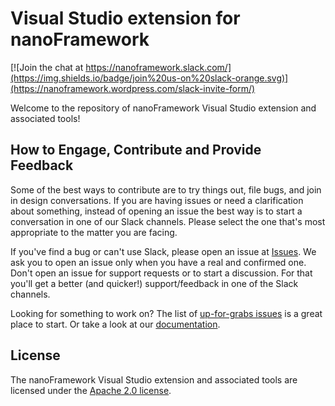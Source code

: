 # Visual Studio extension for nanoFramework


[![Join the chat at https://nanoframework.slack.com/](https://img.shields.io/badge/join%20us-on%20slack-orange.svg)](https://nanoframework.wordpress.com/slack-invite-form/)

Welcome to the repository of nanoFramework Visual Studio extension and associated tools!

## How to Engage, Contribute and Provide Feedback

Some of the best ways to contribute are to try things out, file bugs, and join in design conversations. 
If you are having issues or need a clarification about something, instead of opening an issue the best way is to start a conversation in one of our Slack channels.
Please select the one that's most appropriate to the matter you are facing.


If you've find a bug or can't use Slack, please open an issue at [Issues](https://github.com/nanoframework/nf-Visual-Studio-extension/issues).
We ask you to open an issue only when you have a real and confirmed one. Don't open an issue for support requests or to start a discussion. For that you'll get a better (and quicker!) support/feedback in one of the Slack channels.

Looking for something to work on? The list of [up-for-grabs issues](https://github.com/nanoframework/nf-Visual-Studio-extension/labels/up-for-grabs)
is a great place to start. Or take a look at our [documentation](docs/).


## License

The nanoFramework Visual Studio extension and associated tools are licensed under the [Apache 2.0 license](http://www.apache.org/licenses/LICENSE-2.0).
